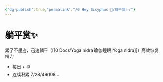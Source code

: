 ```yaml
---
{"dg-publish":true,"permalink":"/0 Hey Sisyphus 🤚/躺平赏✨/"}
---
```


# 躺平赏✨

累了不墨迹，迅速躺平（[[0 Docs/Yoga nidra 瑜伽睡眠\|Yoga nidra]]）高效恢复精力

- 每日 + 🪙
- 连续积累 7/28/49/108…
